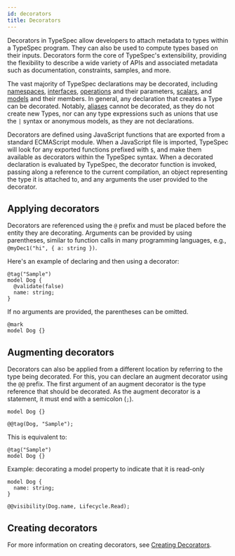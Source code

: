 ```yaml
---
id: decorators
title: Decorators
---
```


Decorators in TypeSpec allow developers to attach metadata to types within a TypeSpec program. They can also be used to compute types based on their inputs. Decorators form the core of TypeSpec's extensibility, providing the flexibility to describe a wide variety of APIs and associated metadata such as documentation, constraints, samples, and more.

The vast majority of TypeSpec declarations may be decorated, including [namespaces](./namespaces.md), [interfaces](./interfaces.md), [operations](./operations.md) and their parameters, [scalars](./scalars.md), and [models](./models.md) and their members. In general, any declaration that creates a Type can be decorated. Notably, [aliases](./alias.md) cannot be decorated, as they do not create new Types, nor can any type expressions such as unions that use the `|` syntax or anonymous models, as they are not declarations.

Decorators are defined using JavaScript functions that are exported from a standard ECMAScript module. When a JavaScript file is imported, TypeSpec will look for any exported functions prefixed with `$`, and make them available as decorators within the TypeSpec syntax. When a decorated declaration is evaluated by TypeSpec, the decorator function is invoked, passing along a reference to the current compilation, an object representing the type it is attached to, and any arguments the user provided to the decorator.

## Applying decorators

Decorators are referenced using the `@` prefix and must be placed before the entity they are decorating. Arguments can be provided by using parentheses, similar to function calls in many programming languages, e.g., `@myDec1("hi", { a: string })`.

Here's an example of declaring and then using a decorator:

```typespec
@tag("Sample")
model Dog {
  @validate(false)
  name: string;
}
```

If no arguments are provided, the parentheses can be omitted.

```typespec
@mark
model Dog {}
```

## Augmenting decorators

Decorators can also be applied from a different location by referring to the type being decorated. For this, you can declare an augment decorator using the `@@` prefix. The first argument of an augment decorator is the type reference that should be decorated. As the augment decorator is a statement, it must end with a semicolon (`;`).

```typespec
model Dog {}

@@tag(Dog, "Sample");
```

This is equivalent to:

```typespec
@tag("Sample")
model Dog {}
```

Example: decorating a model property to indicate that it is read-only

```typespec
model Dog {
  name: string;
}

@@visibility(Dog.name, Lifecycle.Read);
```

## Creating decorators

For more information on creating decorators, see [Creating Decorators](../extending-typespec/create-decorators.md).
